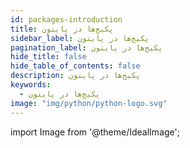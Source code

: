 ```yaml
---
id: packages-introduction
title: پکیج‌ها در پایتون
sidebar_label: پکیج‌ها در پایتون
pagination_label: پکیج‌ها در پایتون
hide_title: false
hide_table_of_contents: false
description: پکیج‌ها در پایتون
keywords:
  - پکیج‌ها در پایتون
image: "img/python/python-logo.svg"
---
```


import Image from '@theme/IdealImage';
